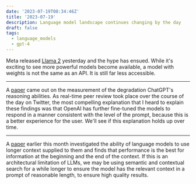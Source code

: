 ```yaml
---
date: '2023-07-19T08:34:46Z'
title: '2023-07-19'
description: Language model landscape continues changing by the day
draft: false
tags:
  - language_models
  - gpt-4
---
```


Meta released [Llama 2](https://ai.meta.com/llama/) yesterday and the hype has ensued.
While it's exciting to see more powerful models become available, a model with weights is not the same as an API.
It is still far less accessible.

---

A [paper](https://arxiv.org/pdf/2307.09009.pdf) came out on the measurement of the degradation ChatGPT's reasoning abilities.
As real-time peer review took place over the course of the day on Twitter, the most compelling explanation that I heard to explain these findings was that OpenAI has further fine-tuned the models to respond in a manner consistent with the level of the prompt, because this is a better experience for the user.
We'll see if this explanation holds up over time.

---

A [paper](https://arxiv.org/pdf/2307.03172.pdf) earlier this month investigated the ability of language models to use longer context supplied to them and finds that performance is the best for information at the beginning and the end of the context.
If this is an architectural limitation of LLMs, we may be using semantic and contextual search for a while longer to ensure the model has the relevant context in a prompt of reasonable length, to ensure high quality results.
